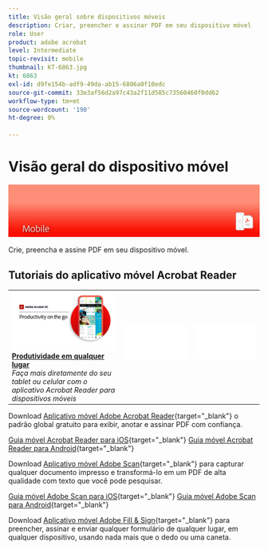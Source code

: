 ```yaml
---
title: Visão geral sobre dispositivos móveis
description: Criar, preencher e assinar PDF em seu dispositivo móvel
role: User
product: adobe acrobat
level: Intermediate
topic-revisit: mobile
thumbnail: KT-6863.jpg
kt: 6863
exl-id: d9fe154b-adf9-49da-ab15-6806a0f10edc
source-git-commit: 33e3af56d2a97c43a2f11d585c73560460f0dd62
workflow-type: tm+mt
source-wordcount: '198'
ht-degree: 0%

---
```


# Visão geral do dispositivo móvel

![Imagem móvel Acrobat](../assets/Hero-Mobile.png)

Crie, preencha e assine PDF em seu dispositivo móvel.

## Tutoriais do aplicativo móvel Acrobat Reader

<table style="table-layout:fixed">
<tr>
  <td>
    <a href="../getting-started/productivity.md">
      <img alt="Produtividade em qualquer lugar" src="../assets/Productivity_1280.png" />
    </a>
    <div>
     <a href="../getting-started/productivity.md"><strong>Produtividade em qualquer lugar</strong></a>
    </div>
    <em>Faça mais diretamente do seu tablet ou celular com o aplicativo Acrobat Reader para dispositivos móveis</em>
    <br>
  </td>
  <td>
   <img alt="Espaçador" src="../assets/Whitespacer.png" />
    <div>
    <br>
  </td>
  <td>
   <img alt="Espaçador" src="../assets/Whitespacer.png" />
    <div>
    <br>
  </td>
</tr>
</table>

Download [Aplicativo móvel Adobe Acrobat Reader](https://www.adobe.com/acrobat/mobile/acrobat-reader.html){target=&quot;_blank&quot;} o padrão global gratuito para exibir, anotar e assinar PDF com confiança.

[Guia móvel Acrobat Reader para iOS](https://www.adobe.com/devnet-docs/acrobat/ios/en/){target=&quot;_blank&quot;}
[Guia móvel Acrobat Reader para Android](https://www.adobe.com/devnet-docs/acrobat/android/en/){target=&quot;_blank&quot;}

Download [Aplicativo móvel Adobe Scan](https://www.adobe.com/acrobat/mobile/scanner-app.html){target=&quot;_blank&quot;} para capturar qualquer documento impresso e transformá-lo em um PDF de alta qualidade com texto que você pode pesquisar.

[Guia móvel Adobe Scan para iOS](https://www.adobe.com/devnet-docs/adobescan/ios/en/){target=&quot;_blank&quot;}
[Guia móvel Adobe Scan para Android](https://www.adobe.com/devnet-docs/adobescan/android/en/){target=&quot;_blank&quot;}

Download [Aplicativo móvel Adobe Fill &amp; Sign](https://www.adobe.com/acrobat/mobile/fill-sign-pdfs.html){target=&quot;_blank&quot;} para preencher, assinar e enviar qualquer formulário de qualquer lugar, em qualquer dispositivo, usando nada mais que o dedo ou uma caneta.
